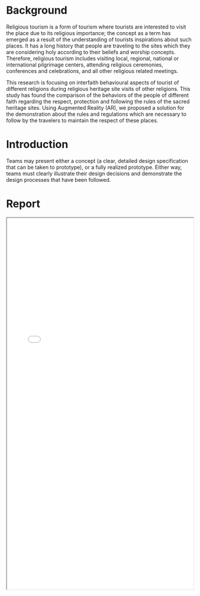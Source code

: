 Background
======
Religious tourism is a form of tourism where tourists are interested to visit the place due to its religious importance; the concept as a term has emerged as a result of the understanding of tourists inspirations about such places. It has a long history that people are traveling to the sites which they are considering holy according to their beliefs and worship concepts. Therefore, religious tourism includes visiting local, regional, national or international pilgrimage centers, attending religious ceremonies, conferences and celebrations, and all other religious related meetings.

This research is focusing on interfaith behavioural aspects of tourist of different religions during religious heritage site visits of other religions. This study has found the comparison of the behaviors of the people of different faith regarding the respect, protection and following the rules of the sacred heritage sites. Using Augmented Reality (AR), we proposed a solution for the demonstration about the rules
and regulations which are necessary to follow by the travelers to maintain the respect of these places.

Introduction
======
Teams may present either a concept (a clear, detailed design specification that can be taken to prototype), or a fully realized prototype. Either way, teams must clearly illustrate their design decisions and demonstrate the design processes that have been followed.

Report
======
<iframe src="/files/Interfaith Tourist Guidance Using Augmented Reality at Sacred Religious Places.pdf" width="100%" height="1000"></iframe>